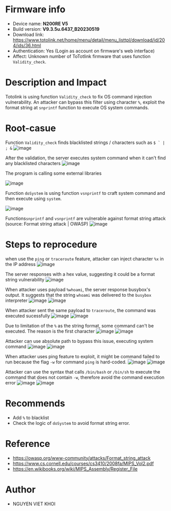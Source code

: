 # Firmware info
- Device name: **N200RE V5**
- Build version: **V9.3.5u.6437_B20230519** 
- Download link: https://www.totolink.net/home/menu/detail/menu_listtpl/download/id/204/ids/36.html
- Authentication: Yes (Login as account on firmware's web interface)
- Affect: Unknown number of ToTotlink firmware that uses function `Validity_check`.

# Description and Impact
Totolink is using function `Validity_check` to fix OS command injection vulnerability. An attacker can bypass this filter using character `%`, exploit the format string at `snprintf` function to execute OS system commands.

# Root-casue
Function `Validity_check` finds blacklisted strings / characters such as ```$ ` | ; &```
![image](https://github.com/meli0dasH4ck3r/CVE_TOTO-LINK_BYPASS-TO-RCE/blob/main/POC/1.png)

After the validation, the server executes system command when it can't find any blacklisted characters
![image](https://github.com/meli0dasH4ck3r/CVE_TOTO-LINK_BYPASS-TO-RCE/blob/main/POC/2.png)

The program is calling some external libraries

![image](https://github.com/meli0dasH4ck3r/CVE_TOTO-LINK_BYPASS-TO-RCE/blob/main/POC/3.png)

Function `doSystem` is using function `vsnprintf` to craft system command and then execute using `system`.

![image](https://github.com/meli0dasH4ck3r/CVE_TOTO-LINK_BYPASS-TO-RCE/blob/main/POC/4.png)

Functions`snprintf` and `vsnprintf` are vulnerable against format string attack (source: Format string attack | OWASP)
![image](https://github.com/meli0dasH4ck3r/CVE_TOTO-LINK_BYPASS-TO-RCE/blob/main/POC/5.png)


# Steps to reprocedure
when use the `ping` or `traceroute` feature, attacker can inject character `%x` in the IP address
![image](https://github.com/meli0dasH4ck3r/CVE_TOTO-LINK_BYPASS-TO-RCE/blob/main/POC/6.png)

The server responses with a hex value, suggesting it could be a format string vulnerability
![image](https://github.com/meli0dasH4ck3r/CVE_TOTO-LINK_BYPASS-TO-RCE/blob/main/POC/7.png)

When attacker uses payload `%whoami`, the server response busybox's output. It suggests that the string `whoami` was delivered to the `busybox` interpreter
![image](https://github.com/meli0dasH4ck3r/CVE_TOTO-LINK_BYPASS-TO-RCE/blob/main/POC/8.png)
![image](https://github.com/meli0dasH4ck3r/CVE_TOTO-LINK_BYPASS-TO-RCE/blob/main/POC/9.png)

When attacker sent the same payload to `traceroute`, the command was executed sucessfully
![image](https://github.com/meli0dasH4ck3r/CVE_TOTO-LINK_BYPASS-TO-RCE/blob/main/POC/10.png)
![image](https://github.com/meli0dasH4ck3r/CVE_TOTO-LINK_BYPASS-TO-RCE/blob/main/POC/11.png)

Due to limitation of the `%` as the string format, some command can't be executed. The reason is the first character
![image](https://github.com/meli0dasH4ck3r/CVE_TOTO-LINK_BYPASS-TO-RCE/blob/main/POC/12.png)
![image](https://github.com/meli0dasH4ck3r/CVE_TOTO-LINK_BYPASS-TO-RCE/blob/main/POC/13.png)

Attacker can use absolute path to bypass this issue, executing system command
![image](https://github.com/meli0dasH4ck3r/CVE_TOTO-LINK_BYPASS-TO-RCE/blob/main/POC/14.png)
![image](https://github.com/meli0dasH4ck3r/CVE_TOTO-LINK_BYPASS-TO-RCE/blob/main/POC/15.png)

When attacker uses ping feature to exploit, it might be command failed to run because the flag `-w` for command `ping` is hard-coded.
![image](https://github.com/meli0dasH4ck3r/CVE_TOTO-LINK_BYPASS-TO-RCE/blob/main/POC/16.png)
![image](https://github.com/meli0dasH4ck3r/CVE_TOTO-LINK_BYPASS-TO-RCE/blob/main/POC/17.png)

Attacker can use the syntax that calls `/bin/bash` or `/bin/sh` to execute the command that does not contain `-w`, therefore avoid the command execution error
![image](https://github.com/meli0dasH4ck3r/CVE_TOTO-LINK_BYPASS-TO-RCE/blob/main/POC/18.png)
![image](https://github.com/meli0dasH4ck3r/CVE_TOTO-LINK_BYPASS-TO-RCE/blob/main/POC/19.png)

# Recommends
- Add `%` to blacklist
- Check the logic of `doSystem` to avoid format string error.

# Reference
- https://owasp.org/www-community/attacks/Format_string_attack
- https://www.cs.cornell.edu/courses/cs3410/2008fa/MIPS_Vol2.pdf
- https://en.wikibooks.org/wiki/MIPS_Assembly/Register_File

# Author 
- NGUYEN VIET KHOI 
